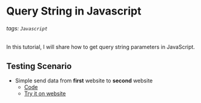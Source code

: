 # Query String in Javascript
###### tags: `Javascript`

In this tutorial, I will share how to get query string parameters in JavaScript.

## Testing Scenario
* Simple send data from **first** website to **second** website
    * [Code](https://github.com/victoriatjia/javascript-tutorial/tree/main/queryString/SimpleQuerystring)
    * [Try it on website](https://victoriatjia.github.io/javascript-tutorial/queryString/SimpleQuerystring/firstWebsite.html)
